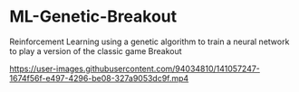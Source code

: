 # ML-Genetic-Breakout
Reinforcement Learning using a genetic algorithm to train a neural network to play a version of the classic game Breakout


https://user-images.githubusercontent.com/94034810/141057247-1674f56f-e497-4296-be08-327a9053dc9f.mp4

